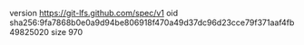 version https://git-lfs.github.com/spec/v1
oid sha256:9fa7868b0e0a9d94be806918f470a49d37dc96d23cce79f371aaf4fb49825020
size 970
